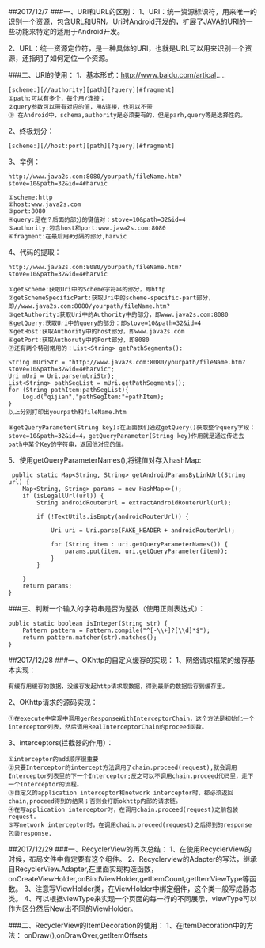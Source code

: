 ##2017/12/7
###一、URI和URL的区别：
1、URI：统一资源标识符，用来唯一的识别一个资源，包含URL和URN。Uri时Android开发的，扩展了JAVA的URI的一些功能来特定的适用于Android开发。

2、URL：统一资源定位符，是一种具体的URI，也就是URL可以用来识别一个资源，还指明了如何定位一个资源。

###二、URI的使用：
1、基本形式：http://www.baidu.com/artical.....
	
	[scheme:][//authority][path][?query][#fragment] 
	①path:可以有多个，每个用/连接；
	②query参数可以带有对应的值，用&连接，也可以不带
	③ 在Android中，schema,authority是必须要有的，但是parh,query等是选择性的。

2、终极划分：

	[scheme:][//host:port][path][?query][#fragment]  

3、举例：

	http://www.java2s.com:8080/yourpath/fileName.htm?stove=10&path=32&id=4#harvic  
	
	①scheme:http
	②host:www.java2s.com
	③port:8080
	④query:是在？后面的部分的键值对：stove=10&path=32&id=4
	⑤authority:包含host和port:www.java2s.com:8080
	⑥fragment:在最后用#分隔的部分,harvic

4、代码的提取：

	http://www.java2s.com:8080/yourpath/fileName.htm?stove=10&path=32&id=4#harvic
	
	①getScheme:获取Uri中的Scheme字符串的部分，即http
	②getSchemeSpecificPart:获取Uri中的scheme-specific-part部分，即//www.java2s.com:8080/yourpath/fileName.htm?
	③getAuthority:获取Uri中的Authority中的部分，即www.java2s.com:8080
	④getQuery:获取Uri中的query的部分：即stove=10&path=32&id=4
	⑤getHost:获取Authority中的host部分，即www.java2s.com
	⑥getPort:获取Authoruty中的Port部分，即8080
	⑦还有两个特别常用的：List<String> getPathSegments():
	
	String mUriStr = "http://www.java2s.com:8080/yourpath/fileName.htm?stove=10&path=32&id=4#harvic";  
	Uri mUri = Uri.parse(mUriStr);  
	List<String> pathSegList = mUri.getPathSegments();  
	for (String pathItem:pathSegList){  
	    Log.d("qijian","pathSegItem:"+pathItem);  
	} 
	以上分别打印出yourpath和fileName.htm
	
	⑧getQueryParameter(String key):在上面我们通过getQuery()获取整个query字段：stove=10&path=32&id=4，getQueryParameter(String key)作用就是通过传进去path中某个Key的字符串，返回他对应的值。

5、使用getQueryParameterNames(),将键值对存入hashMap:

	 public static Map<String, String> getAndroidParamsByLinkUrl(String url) {
	    Map<String, String> params = new HashMap<>();
	    if (isLegallUrl(url)) {
	        String androidRouterUrl = extractAndroidRouterUrl(url);
	
	        if (!TextUtils.isEmpty(androidRouterUrl)) {
	
	            Uri uri = Uri.parse(FAKE_HEADER + androidRouterUrl);
	
	            for (String item : uri.getQueryParameterNames()) {
	                params.put(item, uri.getQueryParameter(item));
	            }
	        }
	
	    }
	    return params;
	}	


###三、判断一个输入的字符串是否为整数（使用正则表达式）：

 	public static boolean isInteger(String str) {
        Pattern pattern = Pattern.compile("^[-\\+]?[\\d]*$");
        return pattern.matcher(str).matches();
    }



##2017/12/28
###一、OKhttp的自定义缓存的实现：
1、网络请求框架的缓存基本实现：

	有缓存用缓存的数据，没缓存发起http请求取数据，得到最新的数据后存到缓存里。

2、OKhttp请求的源码实现：

	①在execute中实现中调用gerResponseWithInterceptorChain，这个方法是初始化一个interceptor列表，然后调用RealInterceptorChain的proceed函数。
3、interceptors(拦截器的作用）：

	①interceptor的add顺序很重要
	②只要Interceptor的intercept方法调用了chain.proceed(request),就会调用Interceptor列表里的下一个Interceptor;反之可以不调用chain.proceed代码里，走下一个Interceptor的流程。
	③自定义的application interceptor和network interceptor时，都必须返回chain,proceed得到的结果；否则会打断okhttp内部的请求链。
	④在写application interceptor时，在调用chain.proceed(request)之前包装request.
	⑤写network interceptor时，在调用chain.proceed(request)之后得到的response包装response.

##2017/12/29
###一、RecyclerView的再次总结：
	1、在使用RecyclerView的时候，布局文件中肯定要有这个组件。
	2、Recyclerview的Adapter的写法，继承自RecyclerView.Adapter,在里面实现构造函数，onCreateViewHolder,onBindViewHolder,getItemCount,getItemViewType等函数。
	3、注意写ViewHolder类，在ViewHolder中绑定组件，这个类一般写成静态类。
	4、可以根据viewType来实现一个页面的每一行的不同展示，viewType可以作为区分然后New出不同的ViewHolder。

###二、RecyclerView的ItemDecoration的使用：
	1、在itemDecoration中的方法：
		onDraw(),onDrawOver,getItemOffsets






